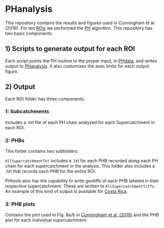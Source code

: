 # PHanalysis

This repository contains the results and figures used in Cunningham et al. (2019). 
For ten [ROIs](https://mcunningham917.github.io/PHdoc/Data/) we performed the 
[PH](https://mcunningham917.github.io/PHdoc/Method/) algorithm. 
This repository has two basic components:

## 1) Scripts to generate output for each ROI

Each script points the PH routine to the proper input, in 
[PHdata](https://github.com/mcunningham917/PHdata), and writes output to 
[PHanalysis](https://github.com/mcunningham917/PHanalysis). 
It also customizes the axes limits for each output figure. 

## 2) Output 

Each ROI folder has three components:

### 1: Subcatchments

Includes a .txt file of each PH chain analyzed for each Supercatchment in each ROI.

### 2: PHBs
This folder contains two subfolders:

`AllSupercatchmentTxt` includes a .txt for each PHB recorded along each PH chain for 
each supercatchment in the analysis. This folder also includes a .txt that records each 
PHB for the entire ROI.

PHtools also has the capability to write geotiffs of each PHB labeled in their respective 
supercatchment. These are written to `AllSupercatchmentTiffs`. An example of this 
kind of output is available for 
[Costa Rica](https://github.com/mcunningham917/PHanalysis/tree/master/CostaRica/PHBs/Cusum02_BenchLength3Steps/AllSupercatchmentsTiffs). 

### 3: PHB plots

Contains the plot used in Fig. 8a/b in 
[Cunningham et al. (2019)](https://mcunningham917.github.io/PHdoc/Publications) 
and the PHB plot 
for each individual supercatchment.


